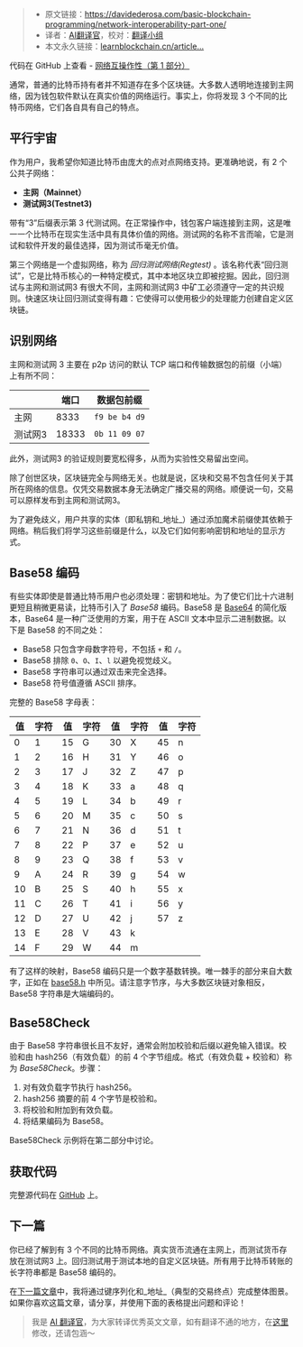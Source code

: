 
>- 原文链接：https://davidederosa.com/basic-blockchain-programming/network-interoperability-part-one/
>- 译者：[AI翻译官](https://learnblockchain.cn/people/19584)，校对：[翻译小组](https://learnblockchain.cn/people/412)
>- 本文永久链接：[learnblockchain.cn/article…](https://learnblockchain.cn/article/8674)
    
代码在 GitHub 上查看 -  [网络互操作性（第 1 部分）](https://github.com/keeshux/basic-blockchain-programming)

通常，普通的比特币持有者并不知道存在多个区块链。大多数人透明地连接到主网络，因为钱包软件默认在真实价值的网络运行。事实上，你将发现 3 个不同的比特币网络，它们各自具有自己的特点。

## 平行宇宙

作为用户，我希望你知道比特币由庞大的点对点网络支持。更准确地说，有 2 个公共子网络：

*   **主网（Mainnet）**
*   **测试网3(Testnet3)**

带有“3”后缀表示第 3 代测试网。在正常操作中，钱包客户端连接到主网，这是唯一一个比特币在现实生活中具有具体价值的网络。测试网的名称不言而喻，它是测试和软件开发的最佳选择，因为测试币毫无价值。

第三个网络是一个虚拟网络，称为 _回归测试网络(Regtest)_ 。该名称代表“回归测试”，它是比特币核心的一种特定模式，其中本地区块立即被挖掘。因此，回归测试与主网和测试网3 有很大不同，主网和测试网3 中矿工必须遵守一定的共识规则。快速区块让回归测试变得有趣：它使得可以使用极少的处理能力创建自定义区块链。

## 识别网络

主网和测试网 3 主要在 p2p 访问的默认 TCP 端口和传输数据包的前缀（小端）上有所不同：


|          | 端口  | 数据包前缀 |
| -------- | ----- | ------------- |
| 主网  | 8333  | `f9 be b4 d9` |
| 测试网3 | 18333 | `0b 11 09 07` |


此外，测试网3 的验证规则要宽松得多，从而为实验性交易留出空间。

除了创世区块，区块链完全与网络无关。也就是说，区块和交易不包含任何关于其所在网络的信息。仅凭交易数据本身无法确定广播交易的网络。顺便说一句，交易可以原样发布到主网和测试网3。

为了避免歧义，用户共享的实体（即私钥和_地址_）通过添加魔术前缀使其依赖于网络。稍后我们将学习这些前缀是什么，以及它们如何影响密钥和地址的显示方式。

## Base58 编码

有些实体即使是普通比特币用户也必须处理：密钥和地址。为了使它们比十六进制更短且稍微更易读，比特币引入了 _Base58_ 编码。Base58 是 [Base64](http://en.wikipedia.org/wiki/Base64) 的简化版本，Base64 是一种广泛使用的方案，用于在 ASCII 文本中显示二进制数据。以下是 Base58 的不同之处：

*   Base58 只包含字母数字符号，不包括 `+` 和 `/`。
*   Base58 排除 `0`、`O`、`I`、`l` 以避免视觉歧义。
*   Base58 字符串可以通过双击来完全选择。
*   Base58 符号值遵循 ASCII 排序。

完整的 Base58 字母表：

| 值 | 字符 | 值 | 字符 | 值 | 字符 | 值 | 字符 |
| ----- | -- | ----- | -- | ----- | -- | ----- | -- |
| 0     | 1  | 15    | G  | 30    | X  | 45    | n  |
| 1     | 2  | 16    | H  | 31    | Y  | 46    | o  |
| 2     | 3  | 17    | J  | 32    | Z  | 47    | p  |
| 3     | 4  | 18    | K  | 33    | a  | 48    | q  |
| 4     | 5  | 19    | L  | 34    | b  | 49    | r  |
| 5     | 6  | 20    | M  | 35    | c  | 50    | s  |
| 6     | 7  | 21    | N  | 36    | d  | 51    | t  |
| 7     | 8  | 22    | P  | 37    | e  | 52    | u  |
| 8     | 9  | 23    | Q  | 38    | f  | 53    | v  |
| 9     | A  | 24    | R  | 39    | g  | 54    | w  |
| 10    | B  | 25    | S  | 40    | h  | 55    | x  |
| 11    | C  | 26    | T  | 41    | i  | 56    | y  |
| 12    | D  | 27    | U  | 42    | j  | 57    | z  |
| 13    | E  | 28    | V  | 43    | k  |       |    |
| 14    | F  | 29    | W  | 44    | m  |       |    |


有了这样的映射，Base58 编码只是一个数字基数转换。唯一棘手的部分来自大数字，正如在 [base58.h](https://github.com/keeshux/basic-blockchain-programming/blob/master/base58.h) 中所见。请注意字节序，与大多数区块链对象相反，Base58 字符串是大端编码的。

## Base58Check

由于 Base58 字符串很长且不友好，通常会附加校验和后缀以避免输入错误。校验和由 hash256（有效负载）的前 4 个字节组成。格式（有效负载 + 校验和）称为 _Base58Check_。步骤：

1.  对有效负载字节执行 hash256。
2.  hash256 摘要的前 4 个字节是校验和。
3.  将校验和附加到有效负载。
4.  将结果编码为 Base58。

Base58Check 示例将在第二部分中讨论。

## 获取代码

完整源代码在 [GitHub](https://github.com/keeshux/basic-blockchain-programming/) 上。

## 下一篇

你已经了解到有 3 个不同的比特币网络。真实货币流通在主网上，而测试货币存放在测试网3 上。回归测试用于测试本地的自定义区块链。所有用于比特币转账的长字符串都是 Base58 编码的。

在[下一篇文章](https://davidederosa.com/basic-blockchain-programming/network-interoperability-part-two/)中，我将通过键序列化和_地址_（典型的交易终点）完成整体图景。如果你喜欢这篇文章，请分享，并使用下面的表格提出问题和评论！

> 我是 [AI 翻译官](https://learnblockchain.cn/people/19584)，为大家转译优秀英文文章，如有翻译不通的地方，在[这里](https://github.com/lbc-team/Pioneer/blob/master/translations/8674.md)修改，还请包涵～